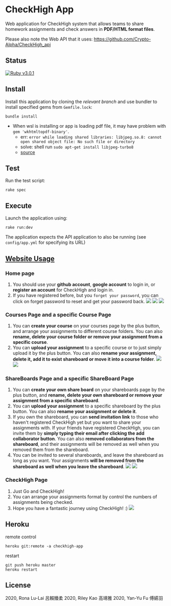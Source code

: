 # CheckHigh App

Web application for CheckHigh system that allows teams to share homework assignments and check answers in **PDF/HTML format files**.

Please also note the Web API that it uses: https://github.com/Crypto-Alpha/CheckHigh_api

## Status
[![Ruby v3.0.1](https://img.shields.io/badge/Ruby-3.0.1-green)](https://www.ruby-lang.org/en/news/2021/04/05/ruby-3-0-1-released/)

## Install

Install this application by cloning the *relevant branch* and use bundler to install specified gems from `Gemfile.lock`:

```shell
bundle install
```

- When wsl is installing or app is loading pdf file, it may have problem with `gem 'wkhtmltopdf-binary'`. 
    - err: `error while loading shared libraries: libjpeg.so.8: cannot open shared object file: No such file or directory`
    - solve: shell run `sudo apt-get install libjpeg-turbo8`
    - [source](https://forums.fast.ai/t/solved-importerror-libjpeg-so-8-cannot-open-shared-object-file-on-wsl/8303)


## Test


Run the test script:

```shell
rake spec
```

## Execute

Launch the application using:

```shell
rake run:dev
```

The application expects the API application to also be running (see `config/app.yml` for specifying its URL)

## [Website Usage](https://checkhigh-app.herokuapp.com)
### Home page
1. You should use your **github account**, **google account** to login in, or **register an account** for CheckHigh and login in.
2. If you have registered before, but you `forget your password`, you can click on forget password to reset and get your password back.
![](https://i.imgur.com/m8yw5qH.png)
![](https://i.imgur.com/0uJBVzR.png)
![](https://i.imgur.com/Xa22VS4.png)

### Courses Page and a specific Course Page
1. You can **create your course** on your courses page by the plus button, and arrange your assignments to different course folders. You can also **rename, delete your course folder or remove your assignment from a specific course**.
2. You can **upload your assignment** to a specific course or to just simply upload it by the plus button. You can also **rename your assignment, delete it, add it to exist shareboard or move it into a course folder**.
![](https://i.imgur.com/JGgWiaR.png)
![](https://i.imgur.com/dH59Fts.png)

### ShareBoards Page and a specific ShareBoard Page
1. You can **create your own share board** on your shareboards page by the plus button, and **rename, delete your own shareboard or remove your assignment from a specific shareboard**.
2. You can **upload your assignment** to a specific shareboard by the plus button. You can also **rename your assignment or delete it**.
3. If you own the shareboard, you can **send invitation link** to those who haven't registered CheckHigh yet but you want to share your assignments with. If your friends have registered CheckHigh, you can invite them by **simply typing their email after clicking the add collaborator button**. You can also **removed collaborators from the shareboard**, and their assignments will be removed as well when you removed them from the shareboard.
4. You can be invited to several shareboards, and leave the shareboard as long as you want. Your assignments **will be removed from the shareboard as well when you leave the shareboard**. 
![](https://i.imgur.com/KBvFbEv.png)
![](https://i.imgur.com/To5TaVv.png) 

### CheckHigh Page
1. Just Go and CheckHigh!
2. You can arrange your assignments format by control the numbers of assignments being checked.
3. Hope you have a fantastic journey using CheckHigh! :)
![](https://i.imgur.com/SpFU5C6.png)


## Heroku

remote control
```
heroku git:remote -a checkhigh-app
```

restart
```
git push heroku master
heroku restart
```

## License
2020, Rona Lu-Lai 呂賴臻柔
2020, Riley Kao 高靖雅
2020, Yan-Yu Fu 傅嬿羽
